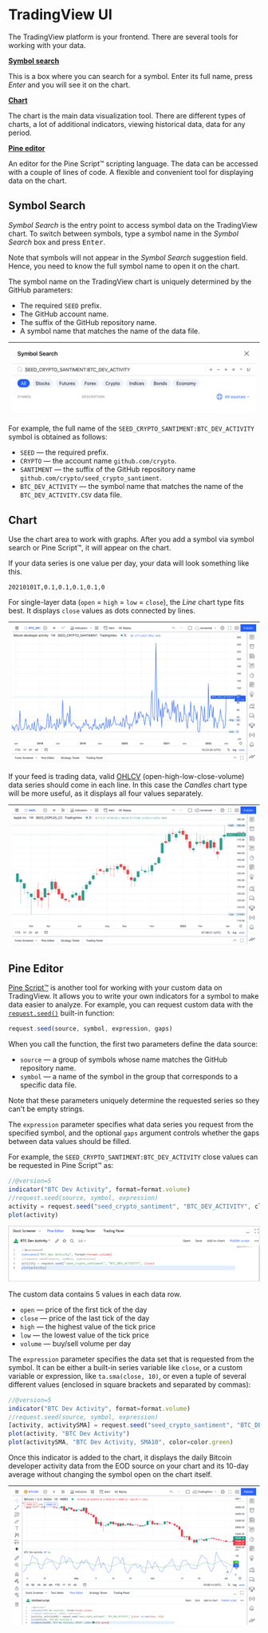 [ui_chart_candles]: /images/ui_chart_candles.png
[ui_chart_line]: /images/ui_chart_line.png
[ui_search]: /images/ui_search_empty.png
[ui_pine]: /images/ui_pine.png
[ui_pine_btc]: /images/ui_chart_pine_sma_btc.png
[request_seed]: https://www.tradingview.com/pine-script-reference/v5/#fun_request{dot}seed
[support_ohlc]: https://www.tradingview.com/support/solutions/43000619436-heikin-ashi/

# TradingView UI

The TradingView platform is your frontend. There are several tools for working with your data.

__[Symbol search](#symbol-search)__

This is a box where you can search for a symbol. Enter its full name, press _Enter_ and you will see it on the chart.

__[Chart](#chart)__

The chart is the main data visualization tool.
There are different types of charts, a lot of additional indicators, viewing historical data, data for any period.

__[Pine editor](#pine-editor)__

An editor for the Pine Script™ scripting language. The data can be accessed with a couple of lines of code.
A flexible and convenient tool for displaying data on the chart.

## Symbol Search

_Symbol Search_ is the entry point to access symbol data on the TradingView chart.
To switch between symbols, type a symbol name in the _Symbol Search_ box and press <kbd>Enter</kbd>.

Note that symbols will not appear in the _Symbol Search_ suggestion field.
Hence, you need to know the full symbol name to open it on the chart.

The symbol name on the TradingView chart is uniquely determined by the GitHub parameters:

- The required `SEED` prefix.
- The GitHub account name.
- The suffix of the GitHub repository name.
- A symbol name that matches the name of the data file.

|![Symbol Search][ui_search]|
|-|

For example, the full name of the `SEED_CRYPTO_SANTIMENT:BTC_DEV_ACTIVITY` symbol is obtained as follows:

- `SEED` — the required prefix.
- `CRYPTO` — the account name `github.com/crypto`.
- `SANTIMENT` — the suffix of the GitHub repository name `github.com/crypto/seed_crypto_santiment`.
- `BTC_DEV_ACTIVITY` — the symbol name that matches the name of the `BTC_DEV_ACTIVITY.CSV` data file.

## Chart

Use the chart area to work with graphs. After you add a symbol via symbol search or Pine Script™, it will appear on the chart.

If your data series is one value per day, your data will look something like this.

```csv
20210101T,0.1,0.1,0.1,0.1,0
```

For single-layer data (`open` = `high` = `low` = `close`), the _Line_ chart type fits best. It displays `close` values as dots connected by lines.

|![ui_chart_line]|
|-|

If your feed is trading data, valid [OHLCV][support_ohlc] (open-high-low-close-volume) data series should come in each line.
In this case the _Candles_ chart type will be more useful, as it displays all four values separately.

|![ui_chart_candles]|
|-|

## Pine Editor

[Pine Script™] is another tool for working with your custom data on TradingView.
It allows you to write your own indicators for a symbol to make data easier to analyze.
For example, you can request custom data with the [`request.seed()`][request_seed] built-in function:

```js
request.seed(source, symbol, expression, gaps)
```

When you call the function, the first two parameters define the data source:

- `source` — a group of symbols whose name matches the GitHub repository name.
- `symbol` — a name of the symbol in the group that corresponds to a specific data file.

Note that these parameters uniquely determine the requested series so they can't be empty strings.

The `expression` parameter specifies what data series you request from the specified symbol,
and the optional `gaps` argument controls whether the gaps between data values should be filled.

For example, the `SEED_CRYPTO_SANTIMENT:BTC_DEV_ACTIVITY` close values can be requested in Pine Script™ as:

```js
//@version=5
indicator("BTC Dev Activity", format=format.volume)
//request.seed(source, symbol, expression)
activity = request.seed("seed_crypto_santiment", "BTC_DEV_ACTIVITY", close)
plot(activity)
```

![ui_pine]

The custom data contains 5 values in each data row.

- `open` — price of the first tick of the day
- `close` — price of the last tick of the day
- `high` — the highest value of the tick price
- `low` — the lowest value of the tick price
- `volume` — buy/sell volume per day

The `expression` parameter specifies the data set that is requested from the symbol. 
It can be either a built-in series variable like `close`, or a custom variable or expression, 
like `ta.sma(close, 10)`, or even a tuple of several different values (enclosed in square brackets and separated by commas):

```js
//@version=5
indicator("BTC Dev Activity", format=format.volume)
//request.seed(source, symbol, expression)
[activity, activitySMA] = request.seed("seed_crypto_santiment", "BTC_DEV_ACTIVITY", [close, ta.sma(close, 10)])
plot(activity, "BTC Dev Activity")
plot(activitySMA, "BTC Dev Activity, SMA10", color=color.green)
```

Once this indicator is added to the chart, it displays the daily Bitcoin developer activity data 
from the EOD source on your chart and its 10-day average without changing the symbol open on the chart itself.

|![ui_pine_btc]|
|-|

[Pine Script™]: https://www.tradingview.com/pine-script-docs/en/v5/index.html
